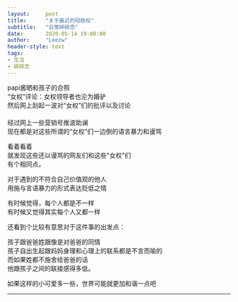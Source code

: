 ```yaml
---
layout:     post
title:      "关于最近的冠姓权"
subtitle:   "日常碎碎念"
date:       2020-05-14 19:00:00
author:     "Leezw"
header-style: text
tags:
- 生活
- 碎碎念
---
```


>     
papi酱晒和孩子的合照    
“女权”评论：女权领导者也沦为婚驴    
然后网上刮起一波对“女权”们的批评以及讨论

#### # 

经过网上一些营销号推波助澜    
现在都是对这些所谓的“女权”们一边倒的语言暴力和谩骂
  
看着看着    
就发现这些还以谩骂的网友们和这些"女权"们    
有个相同点。

> 
对于遇到的不符合自己价值观的他人    
用施与言语暴力的形式表达贬低之情

有时候觉得，每个人都是不一样    
有时候又觉得其实每个人又都一样    

还看到个比较有意思对于这件事的出发点：


孩子跟爸爸姓跟像是对爸爸的同情    
孩子自出生起跟妈妈身理和心理上的联系都是不言而喻的    
而如果姓都不施舍给爸爸的话    
他跟孩子之间的联接感得多低。

如果这样的小可爱多一些，世界可能就更加和谐一点吧

---


